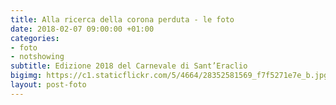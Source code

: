 ```yaml
---
title: Alla ricerca della corona perduta - le foto
date: 2018-02-07 09:00:00 +01:00
categories:
- foto
- notshowing
subtitle: Edizione 2018 del Carnevale di Sant’Eraclio
bigimg: https://c1.staticflickr.com/5/4664/28352581569_f7f5271e7e_b.jpg
layout: post-foto
---
```


<div class="flickr-album-contaier" data-photoset="72157665491634458"></div>
